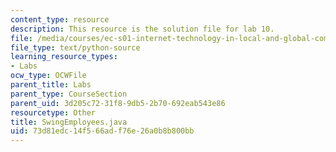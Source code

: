 ```yaml
---
content_type: resource
description: This resource is the solution file for lab 10.
file: /media/courses/ec-s01-internet-technology-in-local-and-global-communities-spring-2005-summer-2005/73d81edc14f566adf76e26a0b8b800bb_SwingEmployees.java
file_type: text/python-source
learning_resource_types:
- Labs
ocw_type: OCWFile
parent_title: Labs
parent_type: CourseSection
parent_uid: 3d205c72-31f8-9db5-2b70-692eab543e86
resourcetype: Other
title: SwingEmployees.java
uid: 73d81edc-14f5-66ad-f76e-26a0b8b800bb
---
```

